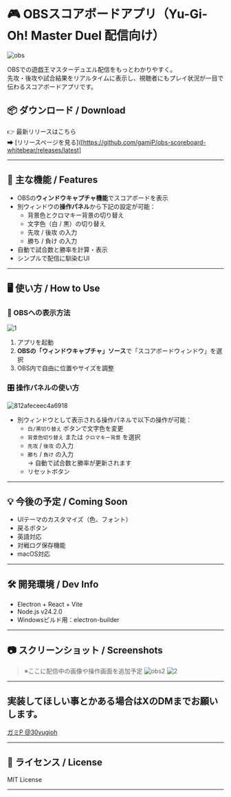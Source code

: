 # 🎮 OBSスコアボードアプリ（Yu-Gi-Oh! Master Duel 配信向け）
![obs](https://github.com/user-attachments/assets/f8e27867-c428-4f24-aec7-9d49f5dbf537)

OBSでの遊戯王マスターデュエル配信をもっとわかりやすく。  
先攻・後攻や試合結果をリアルタイムに表示し、視聴者にもプレイ状況が一目で伝わるスコアボードアプリです。

## 📦 ダウンロード / Download

👉 最新リリースはこちら  
➡ [リリースページを見る]([https://github.com/gamiP/obs-scoreboard-whitebear/releases/latest]

---

## 🧩 主な機能 / Features

- OBSの**ウィンドウキャプチャ機能**でスコアボードを表示
- 別ウィンドウの**操作パネル**から下記の設定が可能：
  - 背景色とクロマキー背景の切り替え
  - 文字色（白 / 黒）の切り替え
  - 先攻 / 後攻 の入力
  - 勝ち / 負け の入力
- 自動で試合数と勝率を計算・表示
- シンプルで配信に馴染むUI

---

## 🖥️ 使い方 / How to Use

### 🎥 OBSへの表示方法
![1](https://github.com/user-attachments/assets/11f5601a-5486-4fa8-9daa-0cfc6c515f19)
1. アプリを起動
2. **OBSの「ウィンドウキャプチャ」ソース**で「スコアボードウィンドウ」を選択
3. OBS内で自由に位置やサイズを調整

### 🎛️ 操作パネルの使い方
![812afeceec4a6918](https://github.com/user-attachments/assets/51cd0ab4-9904-476f-8c23-3a64dcd3f72e)
- 別ウィンドウとして表示される操作パネルで以下の操作が可能：
  - `白/黒切り替え` ボタンで文字色を変更
  - `背景色切り替え` または `クロマキー背景` を選択
  - `先攻` / `後攻` の入力
  - `勝ち` / `負け` の入力  
    → 自動で試合数と勝率が更新されます
  - リセットボタン

---

## 💡 今後の予定 / Coming Soon

- UIテーマのカスタマイズ（色、フォント）
- 戻るボタン
- 英語対応
- 対戦ログ保存機能
- macOS対応

---

## 🛠️ 開発環境 / Dev Info

- Electron + React + Vite
- Node.js v24.2.0
- Windowsビルド用：electron-builder

---

## 📷 スクリーンショット / Screenshots

> ※ここに配信中の画像や操作画面を追加予定
![obs2](https://github.com/user-attachments/assets/c33b1f5d-87c5-46fe-97ac-83ef185c0bfb)
![2](https://github.com/user-attachments/assets/7ad40bf3-610c-495d-bfb5-c3c3bb1f4d5c)

--- 
## 実装してほしい事とかある場合はXのDMまでお願いします。
[ガミP @30yugioh](https://x.com/30yugioh)

---
## 📝 ライセンス / License

MIT License

---

